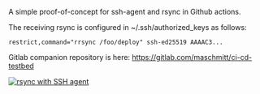 A simple proof-of-concept for ssh-agent and rsync in Github actions.

The receiving rsync is configured in ~/.ssh/authorized_keys as follows:

`restrict,command="rrsync /foo/deploy" ssh-ed25519 AAAAC3...`

Gitlab companion repository is here: https://gitlab.com/maschmitt/ci-cd-testbed

[![rsync with SSH agent](https://github.com/mschmitt/actions-testbed/actions/workflows/rsync-with-ssh-agent.yml/badge.svg)](https://github.com/mschmitt/actions-testbed/actions/workflows/rsync-with-ssh-agent.yml)
